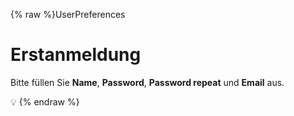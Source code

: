 {% raw %}UserPreferences

# Erstanmeldung

Bitte füllen Sie **Name**, **Password**, **Password repeat** und
**Email** aus.

:bulb:
<update date omitted for speed>{% endraw %}